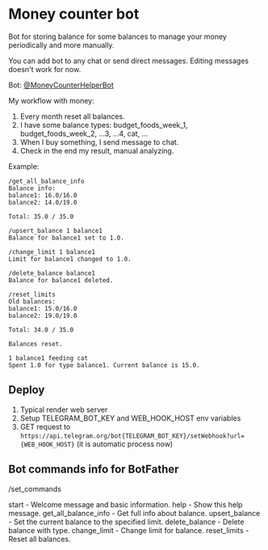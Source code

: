 # Money counter bot

Bot for storing balance for some balances to manage your money periodically and more manually.

You can add bot to any chat or send direct messages. Editing messages doesn't work for now.

Bot: [@MoneyCounterHelperBot](https://t.me/MoneyCounterHelperBot)

My workflow with money:
1. Every month reset all balances.
2. I have some balance types: budget_foods_week_1, budget_foods_week_2, ...3, ...4, cat, ...
3. When I buy something, I send message to chat.
4. Check in the end my result, manual analyzing.


Example:

```
/get_all_balance_info
Balance info:
balance1: 16.0/16.0
balance2: 14.0/19.0

Total: 35.0 / 35.0
```

```
/upsert_balance 1 balance1
Balance for balance1 set to 1.0.
```

```
/change_limit 1 balance1
Limit for balance1 changed to 1.0.
```

```
/delete_balance balance1
Balance for balance1 deleted.
```

```
/reset_limits
Old balances:
balance1: 15.0/16.0
balance2: 19.0/19.0

Total: 34.0 / 35.0

Balances reset.
```

```
1 balance1 feeding cat
Spent 1.0 for type balance1. Current balance is 15.0.
```

## Deploy

1. Typical render web server
2. Setup TELEGRAM_BOT_KEY and WEB_HOOK_HOST env variables
2. GET request to `https://api.telegram.org/bot{TELEGRAM_BOT_KEY}/setWebhook?url={WEB_HOOK_HOST}` (it is automatic process now)

## Bot commands info for BotFather

/set_commands

start - Welcome message and basic information.
help - Show this help message.
get_all_balance_info - Get full info about balance.
upsert_balance - <limit> <type> Set the current balance to the specified limit.
delete_balance - <type> Delete balance with type.
change_limit - <limit> <type> Change limit for balance.
reset_limits - Reset all balances.
